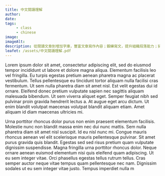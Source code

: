 ```yaml
---
title: 中文閱讀理解
author:
date: 
tags: 
     - class
     - chinese
image:
imageAlt:
description: 從閱讀文章到增加字庫，豐富文章寫作內容；鍛練寫文，提升組織段落能力；操練應識答題技能；熟識不同體裁，例如議論文，邀請卡、抒情文，增強語感及敏感度；深層次理解文章：複述、解釋、重整、伸展、評鑒、創意；分析文體和文章的特性和結構，有系統和組織地完成一篇文章。
leafet: /assets/中文閱讀理解.pdf
---
```



Lorem ipsum dolor sit amet, consectetur adipiscing elit, sed do eiusmod tempor incididunt ut labore et dolore magna aliqua. Elementum facilisis leo vel fringilla. Eu turpis egestas pretium aenean pharetra magna ac placerat vestibulum. Tellus pellentesque eu tincidunt tortor aliquam nulla facilisi cras fermentum. Ut sem nulla pharetra diam sit amet nisl. Est velit egestas dui id ornare. Eleifend donec pretium vulputate sapien nec sagittis aliquam malesuada bibendum. Ut sem viverra aliquet eget. Semper feugiat nibh sed pulvinar proin gravida hendrerit lectus a. At augue eget arcu dictum. Ut enim blandit volutpat maecenas volutpat blandit aliquam etiam. Amet aliquam id diam maecenas ultricies mi.

Urna porttitor rhoncus dolor purus non enim praesent elementum facilisis. Molestie nunc non blandit massa enim nec dui nunc mattis. Sem nulla pharetra diam sit amet nisl suscipit. Id eu nisl nunc mi. Congue mauris rhoncus aenean vel elit scelerisque mauris pellentesque pulvinar. Sit amet purus gravida quis blandit. Egestas sed sed risus pretium quam vulputate dignissim suspendisse. Magna fringilla urna porttitor rhoncus dolor. Neque ornare aenean euismod elementum nisi quis eleifend quam adipiscing. Ut eu sem integer vitae. Orci phasellus egestas tellus rutrum tellus. Cras semper auctor neque vitae tempus quam pellentesque nec nam. Dignissim sodales ut eu sem integer vitae justo. Tempus imperdiet nulla m